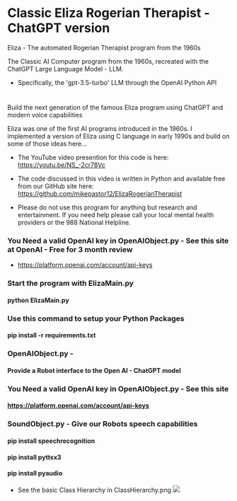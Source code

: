 # Classic Eliza Rogerian Therapist - ChatGPT version
Eliza - The automated Rogerian Therapist program from the 1960s

The Classic AI Computer program from the 1960s, recreated with the ChatGPT Large Language Model - LLM.

* Specifically, the  'gpt-3.5-turbo' LLM through the OpenAI Python API 

#
Build the next generation of the famous Eliza program
using ChatGPT and modern voice capabilities

Eliza was one of the first AI programs introduced in the 1960s.
I implemented a version of Eliza using C language in early 1990s
          and build on some of those ideas here...


* The YouTube video presention for this code is here:
https://youtu.be/NS_-2cr78Vc


* The code discussed in this video is written in Python and available free from our GitHub site here:
    https://github.com/mikepastor12/ElizaRogerianTherapist


* Please do not use this program for anything but research and entertainment.  If you need help please call your local mental health providers or the 988 National Helpline.


### You Need a valid OpenAI key in OpenAIObject.py -  See this site at OpenAI - Free for 3 month review
* https://platform.openai.com/account/api-keys

###  Start the program with ElizaMain.py 
####   python  ElizaMain.py 


###  Use this command to setup your Python Packages
#### pip install -r requirements.txt

###  OpenAIObject.py - 
####  Provide a Robot interface to the Open AI - ChatGPT model

### You Need a valid OpenAI key in OpenAIObject.py -  See this site
####          https://platform.openai.com/account/api-keys

### SoundObject.py - Give our Robots speech capabilities
####       pip install speechrecognition
####       pip install pyttsx3
####         pip install pyaudio

*  See the basic Class Hierarchy in  ClassHierarchy.png
![](C:\20-ElizaTherapistChatBot-2023\ClassHierarchy.png)

